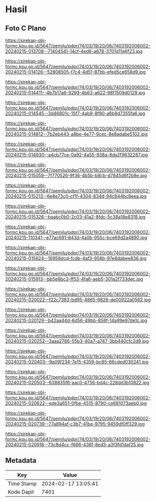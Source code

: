 # Hasil

## Foto C Plano

https://sirekap-obj-formc.kpu.go.id/5647/pemilu/pdpr/74/03/19/20/06/7403192006002-20240215-013708--71404541-14cf-4ed6-a678-3701d11e6f23.jpg

https://sirekap-obj-formc.kpu.go.id/5647/pemilu/pdpr/74/03/19/20/06/7403192006002-20240215-014126--52808505-f7c4-4d51-87bb-efed5ce658d9.jpg

https://sirekap-obj-formc.kpu.go.id/5647/pemilu/pdpr/74/03/19/20/06/7403192006002-20240215-014411--4b7b17a6-9293-4b63-a622-98f1509d0129.jpg

https://sirekap-obj-formc.kpu.go.id/5647/pemilu/pdpr/74/03/19/20/06/7403192006002-20240215-014545--3d46801c-15f7-4ab9-8f90-a6b8d7355fa6.jpg

https://sirekap-obj-formc.kpu.go.id/5647/pemilu/pdpr/74/03/19/20/06/7403192006002-20240215-014812--7b2eb443-a8be-4e77-9cec-8e8adabe5102.jpg

https://sirekap-obj-formc.kpu.go.id/5647/pemilu/pdpr/74/03/19/20/06/7403192006002-20240215-014930--a4cb77ce-0a92-4a55-938a-8da2f9632287.jpg

https://sirekap-obj-formc.kpu.go.id/5647/pemilu/pdpr/74/03/19/20/06/7403192006002-20240215-015059--7f770526-9f36-4b5b-b8cb-d7845d6f2b8e.jpg

https://sirekap-obj-formc.kpu.go.id/5647/pemilu/pdpr/74/03/19/20/06/7403192006002-20240215-015213--6e8e73c0-cf1f-4304-834d-94c844bc8eea.jpg

https://sirekap-obj-formc.kpu.go.id/5647/pemilu/pdpr/74/03/19/20/06/7403192006002-20240215-015326--baabc0b0-2c03-41a2-8fdc-5c38a18e8318.jpg

https://sirekap-obj-formc.kpu.go.id/5647/pemilu/pdpr/74/03/19/20/06/7403192006002-20240215-110341--e77ac691-843d-4a0b-955c-bce69d2a4890.jpg

https://sirekap-obj-formc.kpu.go.id/5647/pemilu/pdpr/74/03/19/20/06/7403192006002-20240215-015624--16958dcd-fcdb-4af3-958b-97e6dabee836.jpg

https://sirekap-obj-formc.kpu.go.id/5647/pemilu/pdpr/74/03/19/20/06/7403192006002-20240215-015913--bb5e6bc3-ff53-4fa6-aeb5-301a2f733dec.jpg

https://sirekap-obj-formc.kpu.go.id/5647/pemilu/pdpr/74/03/19/20/06/7403192006002-20240215-020022--f22c7383-bd95-4865-9826-de00922a0562.jpg

https://sirekap-obj-formc.kpu.go.id/5647/pemilu/pdpr/74/03/19/20/06/7403192006002-20240215-020129--b42aa44d-6d56-49bb-858f-14a99e97de1c.jpg

https://sirekap-obj-formc.kpu.go.id/5647/pemilu/pdpr/74/03/19/20/06/7403192006002-20240215-020252--3aaa2786-55b3-40a7-a747-3bb440cfc2d9.jpg

https://sirekap-obj-formc.kpu.go.id/5647/pemilu/pdpr/74/03/19/20/06/7403192006002-20240215-020403--9a09f234-7e15-4359-bc85-66cded030241.jpg

https://sirekap-obj-formc.kpu.go.id/5647/pemilu/pdpr/74/03/19/20/06/7403192006002-20240215-020503--638835f6-aac0-4756-bd4c-228dd3b10822.jpg

https://sirekap-obj-formc.kpu.go.id/5647/pemilu/pdpr/74/03/19/20/06/7403192006002-20240215-020622--ede3a651-0fbe-4515-8790-ce681073aeb0.jpg

https://sirekap-obj-formc.kpu.go.id/5647/pemilu/pdpr/74/03/19/20/06/7403192006002-20240215-020739--77a894af-c3b7-41be-9795-9459df0ff329.jpg

https://sirekap-obj-formc.kpu.go.id/5647/pemilu/pdpr/74/03/19/20/06/7403192006002-20240215-020918--73c8d4cc-f666-436f-8ed3-a3f3fd1daf25.jpg


## Metadata

| Key        | Value               |
| ---------- | ------------------- |
| Time Stamp | 2024-02-17 13:05:41 |
| Kode Dapil | 7401                |



